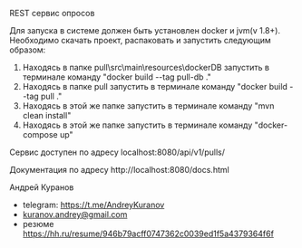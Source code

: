 REST сервис опросов 

Для запуска в системе должен быть установлен docker и jvm(v 1.8+).
Необходимо скачать проект, распаковать и запустить следующим образом:

1. Находясь в папке pull\src\main\resources\dockerDB запустить в терминале команду "docker build --tag pull-db ."
2. Находясь в папке pull запустить в терминале команду "docker build --tag pull ."
3. Находясь в этой же папке запустить в терминале команду "mvn clean install"
4. Находясь в этой же папке запустить в терминале команду "docker-compose up"

Сервис доступен по адресу localhost:8080/api/v1/pulls/ 

Документация по адресу http://localhost:8080/docs.html

Андрей Куранов 
- telegram: https://t.me/AndreyKuranov
- kuranov.andrey@gmail.com
- резюме https://hh.ru/resume/946b79acff0747362c0039ed1f5a4379364f6f